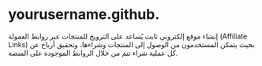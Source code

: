 # yourusername.github.
إنشاء موقع إلكتروني ثابت يُساعد على الترويج للمنتجات عبر روابط العمولة (Affiliate Links) بحيث يتمكن المستخدمون من الوصول إلى المنتجات وشراءها، وتحقيق أرباح عن كل عملية شراء تتم من خلال الروابط الموجودة على المنصة.
